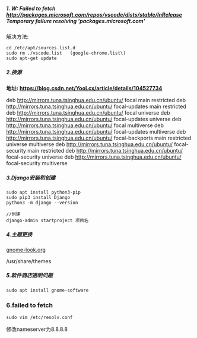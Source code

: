 ##### 1. W: Failed to fetch http://packages.microsoft.com/repos/vscode/dists/stable/InRelease  Temporary failure resolving 'packages.microsoft.com'

解决方法:

```
cd /etc/apt/sources.list.d
sudo rm ./vscode.list   (google-chrome.list\)
sudo apt-get update
```

##### 2.换源

**地址:  https://blog.csdn.net/YooLcx/article/details/104527734**

deb http://mirrors.tuna.tsinghua.edu.cn/ubuntu/ focal main restricted
deb http://mirrors.tuna.tsinghua.edu.cn/ubuntu/ focal-updates main restricted
deb http://mirrors.tuna.tsinghua.edu.cn/ubuntu/ focal universe
deb http://mirrors.tuna.tsinghua.edu.cn/ubuntu/ focal-updates universe
deb http://mirrors.tuna.tsinghua.edu.cn/ubuntu/ focal multiverse
deb http://mirrors.tuna.tsinghua.edu.cn/ubuntu/ focal-updates multiverse
deb http://mirrors.tuna.tsinghua.edu.cn/ubuntu/ focal-backports main restricted universe multiverse
deb http://mirrors.tuna.tsinghua.edu.cn/ubuntu/ focal-security main restricted
deb http://mirrors.tuna.tsinghua.edu.cn/ubuntu/ focal-security universe
deb http://mirrors.tuna.tsinghua.edu.cn/ubuntu/ focal-security multiverse

##### 3.Django安装和创建

```
sudo apt install python3-pip
sudo pip3 install Django
python3 -m django --version

//创建
django-admin startproject 项目名
```

##### 4.主题更换

[gnome-look.org]()

/usr/share/themes

##### 5.软件商店透明问题

```sudo apt install gnome-software```



### 6.failed to fetch

```sudo vim /etc/resolv.conf```

修改nameserver为8.8.8.8